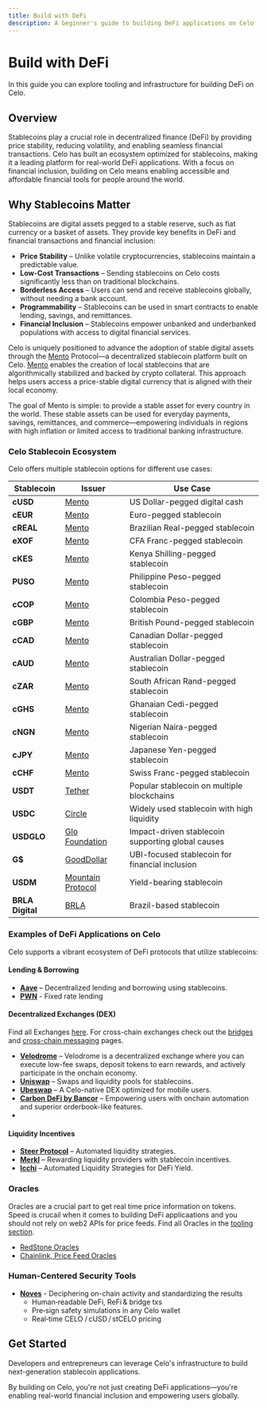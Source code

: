```yaml
---
title: Build with DeFi
description: A beginner's guide to building DeFi applications on Celo
---
```


# Build with DeFi

In this guide you can explore tooling and infrastructure for building DeFi on Celo.

## Overview  

Stablecoins play a crucial role in decentralized finance (DeFi) by providing price stability, reducing volatility, and enabling seamless financial transactions. Celo has built an ecosystem optimized for stablecoins, making it a leading platform for real-world DeFi applications. With a focus on financial inclusion, building on Celo means enabling accessible and affordable financial tools for people around the world.  

## Why Stablecoins Matter  

Stablecoins are digital assets pegged to a stable reserve, such as fiat currency or a basket of assets. They provide key benefits in DeFi and financial transactions and financial inclusion:  

- **Price Stability** – Unlike volatile cryptocurrencies, stablecoins maintain a predictable value.  
- **Low-Cost Transactions** – Sending stablecoins on Celo costs significantly less than on traditional blockchains.  
- **Borderless Access** – Users can send and receive stablecoins globally, without needing a bank account.  
- **Programmability** – Stablecoins can be used in smart contracts to enable lending, savings, and remittances.  
- **Financial Inclusion** – Stablecoins empower unbanked and underbanked populations with access to digital financial services.  

Celo is uniquely positioned to advance the adoption of stable digital assets through the [Mento](https://www.mento.org/) Protocol—a decentralized stablecoin platform built on Celo. [Mento](https://www.mento.org/) enables the creation of local stablecoins that are algorithmically stabilized and backed by crypto collateral. This approach helps users access a price-stable digital currency that is aligned with their local economy.

The goal of Mento is simple: to provide a stable asset for every country in the world. These stable assets can be used for everyday payments, savings, remittances, and commerce—empowering individuals in regions with high inflation or limited access to traditional banking infrastructure.

### Celo Stablecoin Ecosystem  

Celo offers multiple stablecoin options for different use cases:  

| Stablecoin       | Issuer                                             | Use Case                                          |
| ---------------- | -------------------------------------------------- | ------------------------------------------------- |
| **cUSD**         | [Mento](https://www.mentolabs.xyz/products)        | US Dollar-pegged digital cash                        |
| **cEUR**         | [Mento](https://www.mentolabs.xyz/products)        | Euro-pegged stablecoin                            |
| **cREAL**        | [Mento](https://www.mentolabs.xyz/products)        | Brazilian Real-pegged stablecoin                  |
| **eXOF**         | [Mento](https://www.mentolabs.xyz/products)        | CFA Franc-pegged stablecoin                       |
| **cKES**         | [Mento](https://www.mentolabs.xyz/products)        | Kenya Shilling-pegged stablecoin                  |
| **PUSO**         | [Mento](https://www.mentolabs.xyz/products)        | Philippine Peso-pegged stablecoin                 |
| **cCOP**         | [Mento](https://www.mentolabs.xyz/products)        | Colombia Peso-pegged stablecoin                   |
| **cGBP**         | [Mento](https://www.mentolabs.xyz/products)        | British Pound-pegged stablecoin                   |
| **cCAD**         | [Mento](https://www.mentolabs.xyz/products)        | Canadian Dollar-pegged stablecoin                   |
| **cAUD**         | [Mento](https://www.mentolabs.xyz/products)        | Australian Dollar-pegged stablecoin                   |
| **cZAR**         | [Mento](https://www.mentolabs.xyz/products)        | South African Rand-pegged stablecoin                   |
| **cGHS**         | [Mento](https://www.mentolabs.xyz/products)        | Ghanaian Cedi-pegged stablecoin                   |
| **cNGN**         | [Mento](https://www.mentolabs.xyz/products)        | Nigerian Naira-pegged stablecoin                   |
| **cJPY**         | [Mento](https://www.mentolabs.xyz/products)        | Japanese Yen-pegged stablecoin                   |
| **cCHF**         | [Mento](https://www.mentolabs.xyz/products)        | Swiss Franc-pegged stablecoin                   |
| **USDT**         | [Tether](https://tether.to/en/)                    | Popular stablecoin on multiple blockchains        |
| **USDC**         | [Circle](https://www.circle.com/usdc)              | Widely used stablecoin with high liquidity        |
| **USDGLO**   | [Glo Foundation](https://www.glodollar.org/)       | Impact-driven stablecoin supporting global causes |
| **G$**  | [GoodDollar](https://www.gooddollar.org/)          | UBI-focused stablecoin for financial inclusion    |
| **USDM**         | [Mountain Protocol](https://mountainprotocol.com/) | Yield-bearing stablecoin                          |
| **BRLA Digital** | [BRLA](https://brla.digital/)                      | Brazil-based stablecoin                           |

### Examples of DeFi Applications on Celo  

Celo supports a vibrant ecosystem of DeFi protocols that utilize stablecoins:  

#### Lending & Borrowing  

- **[Aave](https://aave.com/)** – Decentralized lending and borrowing using stablecoins.
- **[PWN](https://pwn.xyz/)**  - Fixed rate lending

#### Decentralized Exchanges (DEX)

Find all Exchanges [here](/what-is-celo/using-celo/exchanges). For cross-chain exchanges check out the [bridges](/developer/bridges) and [cross-chain messaging](/developer/bridges/cross-chain-messaging) pages. 

- **[Velodrome](https://velodrome.finance/)** – Velodrome is a decentralized exchange where you can execute low-fee swaps, deposit tokens to earn rewards, and actively participate in the onchain economy.
- **[Uniswap](https://app.uniswap.org/)** – Swaps and liquidity pools for stablecoins.  
- **[Ubeswap](https://ubeswap.org/)** – A Celo-native DEX optimized for mobile users.  
- **[Carbon DeFi by Bancor](https://www.carbondefi.xyz/)** – Empowering users with onchain automation and superior orderbook-like features. 
- 

#### Liquidity Incentives  

- **[Steer Protocol](https://steer.finance/)** – Automated liquidity strategies.  
- **[Merkl](https://app.merkl.xyz/)** – Rewarding liquidity providers with stablecoin incentives.
- **[Icchi](https://www.ichi.org/)** – Automated Liquidity Strategies for DeFi Yield.

### Oracles

Oracles are a crucial part to get real time price information on tokens. Speed is crucail when it comes to building DeFi applicaations and you should not rely on web2 APIs for price feeds. Find all Oracles in the [tooling section](/developer/oracles).

- [RedStone Oracles](/developer/oracles/redstone)
- [Chainlink, Price Feed Oracles](https://docs.chain.link/data-feeds/price-feeds/addresses?network=celo)

### Human-Centered Security Tools

- **[Noves](https://docs.noves.fi/reference/api-overview)** - Deciphering on-chain activity and standardizing the results
  - Human‑readable DeFi, ReFi & bridge txs
  - Pre‑sign safety simulations in any Celo wallet
  - Real‑time CELO / cUSD / stCELO pricing

## Get Started  

Developers and entrepreneurs can leverage Celo's infrastructure to build next-generation stablecoin applications.  

By building on Celo, you're not just creating DeFi applications—you're enabling real-world financial inclusion and empowering users globally.  
